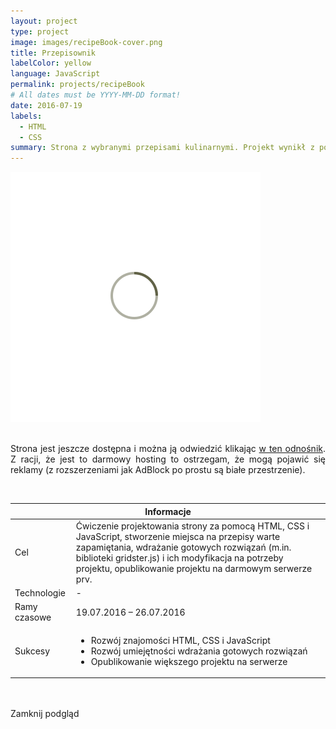 ```yaml
---
layout: project
type: project
image: images/recipeBook-cover.png
title: Przepisownik
labelColor: yellow
language: JavaScript
permalink: projects/recipeBook
# All dates must be YYYY-MM-DD format!
date: 2016-07-19
labels:
  - HTML
  - CSS
summary: Strona z wybranymi przepisami kulinarnymi. Projekt wynikł z potrzeby wygodnego składowania ciekawych przepisów w jednym miejscu oraz poznania gridster.
---
```


<div class="ui centered grid">
  <div class="fourteen wide column clickable" onclick="showModalWithImage(this)">
    <img class="ui image img-center" src="../images/oval.svg" data-echo="../images/recipeBook-page-1.png">
  </div>
</div>

<br>

<div style="text-align: justify;text-justify: inter-word;">

Strona jest jeszcze dostępna i można ją odwiedzić klikając <a href="http://przepisownik2016.opx.pl/" target="_blank">w ten odnośnik</a>. Z racji, że jest to darmowy hosting to ostrzegam, że mogą pojawić się reklamy (z rozszerzeniami jak AdBlock po prostu są białe przestrzenie). 
</div>

<br>

 <table class="ui celled striped tablet stackable table">
  <thead>
    <tr><th colspan="3">
      Informacje
    </th>
  </tr></thead>
  <tbody>
    <tr>
      <td>
        <i class="info circle icon"></i> Cel
      </td>
      <td class="justify-text font-balooChettan2">Ćwiczenie projektowania strony za pomocą HTML, CSS i JavaScript, stworzenie miejsca na przepisy warte zapamiętania, wdrażanie gotowych rozwiązań (m.in. biblioteki gridster.js) i ich modyfikacja na potrzeby projektu, opublikowanie projektu na darmowym serwerze prv.</td>
    </tr>
    <tr>
      <td>
        <i class="lab icon"></i> Technologie
      </td>
      <td>-</td>
    </tr>
    <tr>
      <td class="collapsing">
        <i class="clock icon"></i> Ramy czasowe
      </td>
      <td class="font-balooChettan2">19.07.2016 – 26.07.2016</td>
    </tr>
    <tr>
      <td>
        <i class="star icon"></i> Sukcesy
      </td>
      <td class="font-balooChettan2">
        <ul>
          <li>Rozwój znajomości HTML, CSS i JavaScript</li>
          <li>Rozwój umiejętności wdrażania gotowych rozwiązań</li>
          <li>Opublikowanie większego projektu na serwerze</li>
        </ul>
      </td>
    </tr>
  </tbody>
</table>

<!-- Image Modal -->
<div class="tiny modal">
  <div class="image content">
    <div class="ui huge image">
      <img id="imgPlaceholder" src="">
    </div>
  </div>
  <br/>
  <div class="actions">
    <div class="ui javascript left labeled icon button">
      Zamknij podgląd
      <i class="file image icon"></i>
    </div>
  </div>
</div>